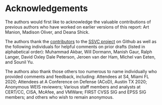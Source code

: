 # Acknowledgements

The authors would first like to acknowledge the valuable contributions of previous authors who have worked on earlier versions
of this report: Art Manion, Madison Oliver, and Deana Shick.

The authors thank the [contributors](https://github.com/CERTCC/SSVC/graphs/contributors) to the
[SSVC project](https://github.com/CERTCC/SSVC) on Github as well as the following individuals for helpful comments on
prior drafts (listed in alphabetical order): 
Muhammad Akbar, 
Will Dormann,
Manish Gaur,
Ralph Langer,
David Oxley
Dale Peterson,
Jeroen van der Ham,
Michel van Eeten,
and Sounil Yu.

The authors also thank those others too numerous to name individually who provided comments and feedback, including:
Attendees at S4, Miami FL 2020;
Attendees at A Conference on Defense (ACoD), Austin TX 2020;
Anonymous WEIS reviewers;
Various staff members and analysts at CERT/CC, CISA, McAfee, and VMWare;
FIRST CVSS SIG and EPSS SIG members;
and others who wish to remain anonymous.


